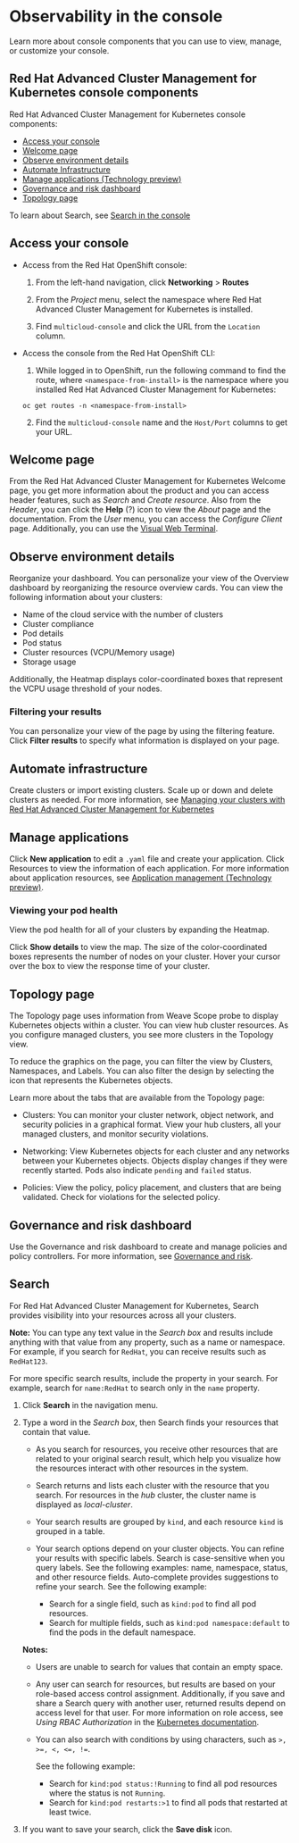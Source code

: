# Observability in the console 

Learn more about console components that you can use to view, manage, or customize your console. 

## Red Hat Advanced Cluster Management for Kubernetes console components

Red Hat Advanced Cluster Management for Kubernetes console components:

- [Access your console](#access-your-console)
- [Welcome page](#welcome-page) 
- [Observe environment details](#observe-environment-details)
- [Automate Infrastructure](#automate-infrastructure)
- [Manage applications (Technology preview)](#manage-applications-technology-preview)
- [Governance and risk dashboard](#governance-and-risk-dashboard)
- [Topology page](#topology-page)

To learn about Search, see [Search in the console](search.md)

## Access your console

- Access from the Red Hat OpenShift console:

  1. From the left-hand navigation, click **Networking** > **Routes**

  2. From the _Project_ menu, select the namespace where Red Hat Advanced Cluster Management for Kubernetes is installed.

  3. Find `multicloud-console` and click the URL from the `Location` column.

- Access the console from the Red Hat OpenShift CLI:

  1. While logged in to OpenShift, run the following command to find the route, where `<namespace-from-install>` is the namespace where you installed Red Hat Advanced Cluster Management for Kubernetes:

  ```
  oc get routes -n <namespace-from-install>
  ```
  2. Find the `multicloud-console` name and the `Host/Port` columns to get your URL.

## Welcome page

From the Red Hat Advanced Cluster Management for Kubernetes Welcome page, you get more information about the product and you can access header features, such as _Search_ and _Create resource_. Also from the _Header_, you can click the **Help** (?) icon to view the _About_ page and the documentation. From the _User_ menu, you can access the _Configure Client_ page. Additionally, you can use the [Visual Web Terminal](vwt_search.md). 

## Observe environment details

Reorganize your dashboard. You can personalize your view of the Overview dashboard by reorganizing the resource overview cards. You can view the following information about your clusters:  

* Name of the cloud service with the number of clusters
* Cluster compliance
* Pod details
* Pod status
* Cluster resources (VCPU/Memory usage)
* Storage usage

Additionally, the Heatmap displays color-coordinated boxes that represent the VCPU usage threshold of your nodes. 

### Filtering your results

You can personalize your view of the page by using the filtering feature. Click **Filter results** to specify what information is displayed on your page.

## Automate infrastructure

Create clusters or import existing clusters. Scale up or down and delete clusters as needed. For more information, see [Managing your clusters with Red Hat Advanced Cluster Management for Kubernetes](../manage_cluster/intro.md)

## Manage applications

Click **New application** to edit a `.yaml` file and create your application. Click Resources to view the information of each application. For more information about application resources, see [Application management (Technology preview)](../manage_applications/app_management_overview.md).

### Viewing your pod health 

View the pod health for all of your clusters by expanding the Heatmap.

Click **Show details** to view the map. The size of the color-coordinated boxes represents the number of nodes on your cluster. Hover your cursor over the box to view the response time of your cluster. 

## Topology page 

The Topology page uses information from Weave Scope probe to display Kubernetes objects within a cluster. You can view hub cluster resources. As you configure managed clusters, you see more clusters in the Topology view. 

To reduce the graphics on the page, you can filter the view by Clusters, Namespaces, and Labels. You can also filter the design by selecting the icon that represents the Kubernetes objects.

Learn more about the tabs that are available from the Topology page:

  - Clusters: You can monitor your cluster network, object network, and security policies in a graphical format. View your hub clusters, all your managed clusters, and monitor security violations.

  - Networking: View Kubernetes objects for each cluster and any networks between your Kubernetes objects. Objects display changes if they were recently started. Pods also indicate `pending` and `failed` status.

  - Policies: View the policy, policy placement, and clusters that are being validated. Check for violations for the selected policy.

## Governance and risk dashboard

Use the Governance and risk dashboard to create and manage policies and policy controllers. For more information, see [Governance and risk](../security/compliance_intro.md).

## Search 

For Red Hat Advanced Cluster Management for Kubernetes, Search provides visibility into your resources across all your clusters.

**Note:** You can type any text value in the _Search box_ and results include anything with that value from any property, such as a name or namespace. For example, if you search for `RedHat`, you can receive results such as `RedHat123`. 

For more specific search results, include the property in your search. For example, search for `name:RedHat` to search only in the `name` property.

1. Click **Search** in the navigation menu. 
2. Type a word in the _Search box_, then Search finds your resources that contain that value.
   
    - As you search for resources, you receive other resources that are related to your original search result, which help you visualize how the resources interact with other resources in the system. 
  
    - Search returns and lists each cluster with the resource that you search. For resources in the _hub_ cluster, the cluster name is displayed as _local-cluster_.
   
    - Your search results are grouped by `kind`, and each resource `kind` is grouped in a table. 

    - Your search options depend on your cluster objects. You can refine your results with specific labels. Search is case-sensitive when you query labels. See the following examples: name, namespace, status, and other resource fields. Auto-complete provides suggestions to refine your search. See the following example:

      - Search for a single field, such as `kind:pod` to find all pod resources.
      - Search for multiple fields, such as `kind:pod namespace:default` to find the pods in the default namespace. 
  
    **Notes:** 
  
    - Users are unable to search for values that contain an empty space. 

    - Any user can search for resources, but results are based on your role-based access control assignment. Additionally, if you save and share a Search query with another user, returned results depend on access level for that user. For more information on role access, see _Using RBAC Authorization_ in the [Kubernetes documentation](https://kubernetes.io/docs/reference/access-authn-authz/rbac/).

    - You can also search with conditions by using characters, such as `>, >=, <, <=, !=`.

      See the following example:

      - Search for `kind:pod status:!Running` to find all pod resources where the status is not `Running`.
      - Search for `kind:pod restarts:>1` to find all pods that restarted at least twice.

3. If you want to save your search, click the **Save disk** icon.  

